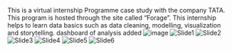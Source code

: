 This is a virtual internship Programme case study with the company TATA.
This program is hosted through the site called “Forage”.
This internship helps to learn data basics such as data cleaning, modelling, visualization and storytelling.
dashboard of analysis added
![image](https://github.com/user-attachments/assets/610b19d4-ac51-4932-a3f2-55d7754a0d75)
![Slide1](https://github.com/user-attachments/assets/7937c26e-b39d-44e1-bf76-3d5b6a639336)
![Slide2](https://github.com/user-attachments/assets/d0ea85a8-6f77-4488-9fca-d3f679cbea5d)
![Slide3](https://github.com/user-attachments/assets/6be1e02c-63ec-4d6d-9bf5-211415485128)
![Slide4](https://github.com/user-attachments/assets/549195fb-016f-48e1-b214-5b82f48da038)
![Slide5](https://github.com/user-attachments/assets/a600370f-a7e8-4ab2-ae01-8d70e707867a)
![Slide6](https://github.com/user-attachments/assets/d2947fd1-d7db-49c4-b4e6-79d067b5c71d)

